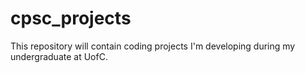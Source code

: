 # cpsc_projects
This repository will contain coding projects I'm developing during my undergraduate at UofC.
